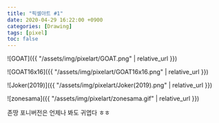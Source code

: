 ```yaml
---
title: "픽셀아트 #1"
date: 2020-04-29 16:22:00 +0900
categories: [Drawing]
tags: [pixel]
toc: false
---
```


![GOAT]({{ "/assets/img/pixelart/GOAT.png" | relative_url }})

![GOAT16x16]({{ "/assets/img/pixelart/GOAT16x16.png" | relative_url }})

![Joker(2019)]({{ "/assets/img/pixelart/Joker(2019).png" | relative_url }})

![zonesama]({{ "/assets/img/pixelart/zonesama.gif" | relative_url }})

 존땅 포니버전은 언제나 봐도 귀엽다 ㅎㅎ
